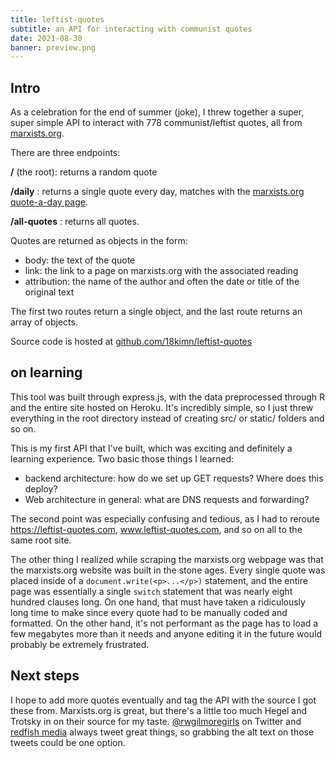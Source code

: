 ```yaml
---
title: leftist-quotes
subtitle: an API for interacting with communist quotes
date: 2021-08-30
banner: preview.png
---
```


## Intro

As a celebration for the end of summer (joke), I threw together a
super, super simple API to interact with 778 communist/leftist quotes,
all from [marxists.org](https://www.marxists.org).

There are three endpoints:

**/** (the root): returns a random quote

**/daily** : returns a single quote every day, matches with the
[marxists.org quote-a-day page](https://www.marxists.org/subject/quotes/index.htm).

**/all-quotes** : returns all quotes.

Quotes are returned as objects in the form:

- body: the text of the quote
- link: the link to a page on marxists.org with the associated reading
- attribution: the name of the author and often the date or title of
  the original text

The first two routes return a single object, and the last route
returns an array of objects.

Source code is hosted at
[github.com/18kimn/leftist-quotes](https://www.github.com/18kimn/leftist-quotes)

## on learning

This tool was built through express.js, with the data preprocessed
through R and the entire site hosted on Heroku. It's incredibly
simple, so I just threw everything in the root directory instead of
creating src/ or static/ folders and so on.

This is my first API that I've built, which was exciting and
definitely a learning experience. Two basic those things I learned:

- backend architecture: how do we set up GET requests? Where does this
  deploy?
- Web architecture in general: what are DNS requests and forwarding?

The second point was especially confusing and tedious, as I had to
reroute https://leftist-quotes.com, www.leftist-quotes.com, and so on
all to the same root site.

The other thing I realized while scraping the marxists.org webpage was
that the marxists.org website was built in the stone ages. Every
single quote was placed inside of a `document.write(<p>...</p>)`
statement, and the entire page was essentially a single `switch`
statement that was nearly eight hundred clauses long. On one hand,
that must have taken a ridiculously long time to make since every
quote had to be manually coded and formatted. On the other hand, it's
not performant as the page has to load a few megabytes more than it
needs and anyone editing it in the future would probably be extremely
frustrated.

## Next steps

I hope to add more quotes eventually and tag the API with the source I
got these from. Marxists.org is great, but there's a little too much
Hegel and Trotsky in on their source for my taste.
[@rwgilmoregirls](https://twitter.com/rwgilmoregirls) on Twitter and
[redfish media](https://redfish.media/) always tweet great things, so
grabbing the alt text on those tweets could be one option.
